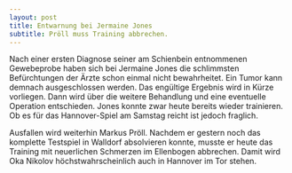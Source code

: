 ```yaml
---
layout: post
title: Entwarnung bei Jermaine Jones
subtitle: Pröll muss Training abbrechen.
---
```


Nach einer ersten Diagnose seiner am Schienbein entnommenen Gewebeprobe haben sich bei Jermaine Jones die schlimmsten Befürchtungen der Ärzte schon einmal nicht bewahrheitet. Ein Tumor kann demnach ausgeschlossen werden. Das engültige Ergebnis wird in Kürze vorliegen. Dann wird über die weitere Behandlung und eine eventuelle Operation entschieden. Jones konnte zwar heute bereits wieder trainieren. Ob es für das Hannover-Spiel am Samstag reicht ist jedoch fraglich.

Ausfallen wird weiterhin Markus Pröll. Nachdem er gestern noch das komplette Testspiel in Walldorf absolvieren konnte, musste er heute das Training mit neuerlichen Schmerzen im Ellenbogen abbrechen. Damit wird Oka Nikolov höchstwahrscheinlich auch in Hannover im Tor stehen.
